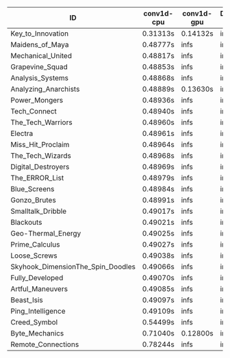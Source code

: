 |ID|conv1d-cpu|conv1d-gpu|DWSPConv2D-gpu|gemm-gpu|avg|
|-|-|-|-|-|-|
|Key_to_Innovation|0.31313s|0.14132s|infs|4.53277s|infs|
|Maidens_of_Maya|0.48777s|infs|infs|4.54738s|infs|
|Mechanical_United|0.48817s|infs|infs|4.56452s|infs|
|Grapevine_Squad|0.48853s|infs|infs|4.55066s|infs|
|Analysis_Systems|0.48868s|infs|infs|4.56017s|infs|
|Analyzing_Anarchists|0.48889s|0.13630s|infs|4.55681s|infs|
|Power_Mongers|0.48936s|infs|infs|4.53042s|infs|
|Tech_Connect|0.48940s|infs|infs|4.54606s|infs|
|The_Tech_Warriors|0.48960s|infs|infs|4.54703s|infs|
|Electra|0.48961s|infs|infs|4.54298s|infs|
|Miss_Hit_Proclaim|0.48964s|infs|infs|4.54848s|infs|
|The_Tech_Wizards|0.48968s|infs|infs|4.53706s|infs|
|Digital_Destroyers|0.48969s|infs|infs|4.56282s|infs|
|The_ERROR_List|0.48979s|infs|infs|4.55264s|infs|
|Blue_Screens|0.48984s|infs|infs|4.56358s|infs|
|Gonzo_Brutes|0.48991s|infs|infs|4.57436s|infs|
|Smalltalk_Dribble|0.49017s|infs|infs|4.53086s|infs|
|Blackouts|0.49021s|infs|infs|4.59360s|infs|
|Geo-Thermal_Energy|0.49025s|infs|infs|4.57027s|infs|
|Prime_Calculus|0.49027s|infs|infs|4.56335s|infs|
|Loose_Screws|0.49038s|infs|infs|4.54434s|infs|
|Skyhook_DimensionThe_Spin_Doodles|0.49066s|infs|infs|4.55239s|infs|
|Fully_Developed|0.49070s|infs|infs|4.53828s|infs|
|Artful_Maneuvers|0.49085s|infs|infs|4.54991s|infs|
|Beast_Isis|0.49097s|infs|infs|4.53468s|infs|
|Ping_Intelligence|0.49109s|infs|infs|4.54415s|infs|
|Creed_Symbol|0.54499s|infs|infs|4.52938s|infs|
|Byte_Mechanics|0.71040s|0.12800s|infs|4.55810s|infs|
|Remote_Connections|0.78244s|infs|infs|4.56126s|infs|

